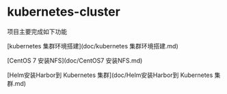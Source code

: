 # kubernetes-cluster

项目主要完成如下功能

[kubernetes 集群环境搭建](doc/kubernetes 集群环境搭建.md)

[CentOS 7 安装NFS](doc/CentOS7 安装NFS.md)

[Helm安装Harbor到 Kubernetes 集群](doc/Helm安装Harbor到 Kubernetes 集群.md)


